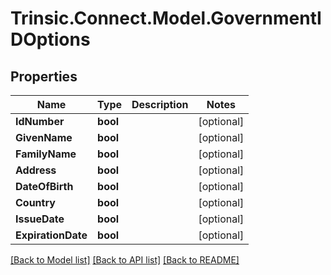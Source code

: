 # Trinsic.Connect.Model.GovernmentIDOptions

## Properties

Name | Type | Description | Notes
------------ | ------------- | ------------- | -------------
**IdNumber** | **bool** |  | [optional]
**GivenName** | **bool** |  | [optional]
**FamilyName** | **bool** |  | [optional]
**Address** | **bool** |  | [optional]
**DateOfBirth** | **bool** |  | [optional]
**Country** | **bool** |  | [optional]
**IssueDate** | **bool** |  | [optional]
**ExpirationDate** | **bool** |  | [optional]

[[Back to Model list]](../src/Trinsic.Connect/README.md#documentation-for-models) [[Back to API list]](../src/Trinsic.Connect/README.md#documentation-for-api-endpoints) [[Back to README]](../src/Trinsic.Connect/README.md)

